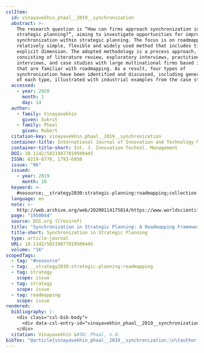 ```yaml
---
cslItem:
  id: vinayavekhin_phaal__2019__synchronization
  abstract: >-
    The research question is “How can firms approach synchronization in
    strategic planning?”, aiming to investigate opportunities for improved
    synchronization within strategic planning. The focus is on roadmapping, as a
    relatively simple, flexible and widely used method that includes time as an
    explicit dimension. The adopted methodology is a process approach,
    consisting of literature review, exploratory interviews, practitioner
    interviews, and case studies with large multinational firms based in the UK
    that are familiar with roadmapping. As a result, four types of
    synchronization have been identified and discussed, including generic forms
    of each type, illustrated with industrial examples from the case studies.
  accessed:
    - year: 2020
      month: 1
      day: 14
  author:
    - family: Vinayavekhin
      given: Sukrit
    - family: Phaal
      given: Robert
  citation-key: vinayavekhin_phaal__2019__synchronization
  container-title: International Journal of Innovation and Technology Management
  container-title-short: Int. J. Innovation Technol. Management
  DOI: 10.1142/S0219877019500445
  ISSN: 0219-8770, 1793-6950
  issue: "06"
  issued:
    - year: 2019
      month: 10
  keyword: >-
    #nosource;__strategy2030:strategic-planning:roadmapping;collection::strategy::strategy::roadmapping
  language: en
  note: >-
    http://web.archive.org/web/20200114175814/https://www.worldscientific.com/action/cookieAbsent
  page: "1950044"
  source: DOI.org (Crossref)
  title: "Synchronization in Strategic Planning: A Roadmapping Framework"
  title-short: Synchronization in Strategic Planning
  type: article-journal
  URL: 10.1142/S0219877019500445
  volume: "16"
scopedTags:
  - tag: "#nosource"
  - tag: __strategy2030:strategic-planning:roadmapping
  - tag: strategy
    scope: issue
  - tag: strategy
    scope: issue
  - tag: roadmapping
    scope: issue
rendered:
  bibliography: |-
    <div class="csl-bib-body">
      <div data-csl-entry-id="vinayavekhin_phaal__2019__synchronization" class="csl-entry">Vinayavekhin, S., &#38; Phaal, R. n.d.. Synchronization in Strategic Planning: A Roadmapping Framework. <i>International Journal of Innovation and Technology Management</i>, <i>16</i>(06), 1950044. https://doi.org/10.1142/S0219877019500445</div>
    </div>
  citation: Vinayavekhin &#38; Phaal, n.d.
bibTex: "@article{vinayavekhin_phaal__2019__synchronization,\n\tauthor = {Vinayavekhin, Sukrit and Phaal, Robert},\n\tjournal = {International Journal of Innovation and Technology Management},\n\tnumber = {06},\n\tnote = {http://web.archive.org/web/20200114175814/https://www.worldscientific.com/action/cookieAbsent},\n\tpages = {1950044},\n\ttitle = {Synchronization in {Strategic} {Planning}: A {Roadmapping} {Framework}},\n\thowpublished = {10.1142/S0219877019500445},\n\tvolume = {16},\n}\n\n"
---
```

